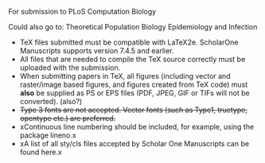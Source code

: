 For submission to PLoS Computation Biology

Could also go to:
Theoretical Population Biology
Epidemiology and Infection



* TeX files submitted must be compatible with LaTeX2e. ScholarOne Manuscripts supports version 7.4.5 and earlier.
* All files that are needed to compile the TeX source correctly must be uploaded with the submission.
* When submitting papers in TeX, all figures (including vector and raster/image based figures, and figures created from TeX code) must **also** be supplied as PS or EPS files (PDF, JPEG, GIF or TIFs will not be converted). (also?)
* <del>Type 3 fonts are not accepted. Vector fonts (such as Type1, truetype, opentype etc.) are preferred.</del>
* xContinuous line numbering should be included, for example, using the package lineno.x
* xA list of all sty/cls files accepted by Scholar One Manuscripts can be found here.x
 


